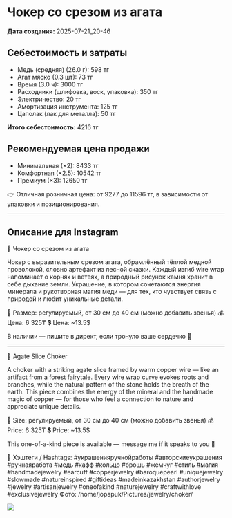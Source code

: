 # Чокер со срезом из агата

**Дата создания:** 2025-07-21_20-46

## Себестоимость и затраты

- Медь (средняя) (26.0 г): 598 тг
- Агат мяско (0.3 шт): 73 тг
- Время (3.0 ч): 3000 тг
- Расходники (шлифовка, воск, упаковка): 350 тг
- Электричество: 20 тг
- Амортизация инструмента: 125 тг
- Цаполак (лак для металла): 50 тг

**Итого себестоимость:** 4216 тг

## Рекомендуемая цена продажи

- Минимальная (×2): 8433 тг
- Комфортная (×2.5): 10542 тг
- Премиум (×3): 12650 тг

👉 Отличная розничная цена: от 9277 до 11596 тг, в зависимости от упаковки и позиционирования.

---

## Описание для Instagram

🌿 Чокер со срезом из агата

Чокер с выразительным срезом агата, обрамлённый тёплой медной проволокой, словно артефакт из лесной сказки. Каждый изгиб wire wrap напоминает о корнях и ветвях, а природный рисунок камня хранит в себе дыхание земли. Украшение, в котором сочетаются энергия минерала и рукотворная магия меди — для тех, кто чувствует связь с природой и любит уникальные детали.

📐 Размер: регулируемый, от 30 см до 40 см (можно добавить звенья)
💰 Цена: 6 325₸
💲 Цена: ~13.5$

В наличии — пишите в директ, если тронуло ваше сердечко 💌

---

🌲 Agate Slice Choker

A choker with a striking agate slice framed by warm copper wire — like an artifact from a forest fairytale. Every wire wrap curve evokes roots and branches, while the natural pattern of the stone holds the breath of the earth. This piece combines the energy of the mineral and the handmade magic of copper — for those who feel a connection to nature and appreciate unique details.

📐 Size: регулируемый, от 30 см до 40 см (можно добавить звенья)
💰 Price: 6 325₸
💲 Price: ~13.5$

This one-of-a-kind piece is available — message me if it speaks to you 💌

🧷 Хэштеги / Hashtags:
#украшенияручнойработы #авторскиеукрашения #ручнаяработа #медь #кафф #кольцо #брошь #жемчуг #стиль #магия #handmadejewelry #earcuff #copperjewelry #baroquepearl #uniquejewelry #slowmade #natureinspired #giftideas #madeinkazakhstan #authorjewelry #jewelry #artisanjewelry #oneofakind #naturejewelry #craftwithlove #exclusivejewelry
Фото: /home/jopapuk/Pictures/jewelry/choker/

![](/home/jopapuk/Pictures/jewelry/choker/)

